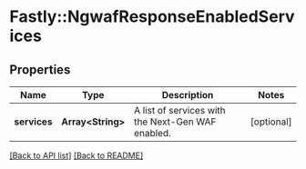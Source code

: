 # Fastly::NgwafResponseEnabledServices

## Properties

| Name | Type | Description | Notes |
| ---- | ---- | ----------- | ----- |
| **services** | **Array&lt;String&gt;** | A list of services with the Next-Gen WAF enabled. | [optional] |

[[Back to API list]](../../README.md#endpoints) [[Back to README]](../../README.md)

